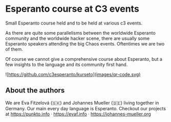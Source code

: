 # Esperanto course at C3 events

Small Esperanto course held and to be held at various c3 events.

As there are quite some parallelisms between the worldwide Esperanto community
and the worldwide hacker scene, there are usually some Esperanto speakers
attending the big Chaos events.  Oftentimes we are two of them.

Of course we cannot give a comprehensive course about Esperanto, but a few
insights to the language and its community first hand.

![https://github.com/c3esperanto/kurseto](images/qr-code.svg)

## About the authors

We are Eva Fitzelová (🇸🇰) and Johannes Mueller (🇩🇪) living together in
Germany. Our main every day language is Esperanto. Checkout our projects at
https://punkto.info · https://evaf.info · https://johannes-mueller.org

